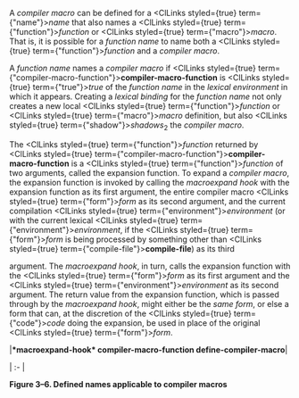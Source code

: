  



A *compiler macro* can be defined for a <ClLinks styled={true} term={"name"}><i>name</i></ClLinks> that also names a <ClLinks styled={true} term={"function"}><i>function</i></ClLinks> or <ClLinks styled={true} term={"macro"}><i>macro</i></ClLinks>. That is, it is possible for a *function name* to name both a <ClLinks styled={true} term={"function"}><i>function</i></ClLinks> and a *compiler macro*. 



A *function name* names a *compiler macro* if <ClLinks styled={true} term={"compiler-macro-function"}><b>compiler-macro-function</b></ClLinks> is <ClLinks styled={true} term={"true"}><i>true</i></ClLinks> of the *function name* in the *lexical environment* in which it appears. Creating a *lexical binding* for the *function name* not only creates a new local <ClLinks styled={true} term={"function"}><i>function</i></ClLinks> or <ClLinks styled={true} term={"macro"}><i>macro</i></ClLinks> definition, but also <ClLinks styled={true} term={"shadow"}><i>shadows</i></ClLinks><sub>2</sub> the *compiler macro*. 



The <ClLinks styled={true} term={"function"}><i>function</i></ClLinks> returned by <ClLinks styled={true} term={"compiler-macro-function"}><b>compiler-macro-function</b></ClLinks> is a <ClLinks styled={true} term={"function"}><i>function</i></ClLinks> of two arguments, called the expansion function. To expand a *compiler macro*, the expansion function is invoked by calling the *macroexpand hook* with the expansion function as its first argument, the entire compiler macro <ClLinks styled={true} term={"form"}><i>form</i></ClLinks> as its second argument, and the current compilation <ClLinks styled={true} term={"environment"}><i>environment</i></ClLinks> (or with the current lexical <ClLinks styled={true} term={"environment"}><i>environment</i></ClLinks>, if the <ClLinks styled={true} term={"form"}><i>form</i></ClLinks> is being processed by something other than <ClLinks styled={true} term={"compile-file"}><b>compile-file</b></ClLinks>) as its third  







argument. The *macroexpand hook*, in turn, calls the expansion function with the <ClLinks styled={true} term={"form"}><i>form</i></ClLinks> as its first argument and the <ClLinks styled={true} term={"environment"}><i>environment</i></ClLinks> as its second argument. The return value from the expansion function, which is passed through by the *macroexpand hook*, might either be the *same form*, or else a form that can, at the discretion of the <ClLinks styled={true} term={"code"}><i>code</i></ClLinks> doing the expansion, be used in place of the original <ClLinks styled={true} term={"form"}><i>form</i></ClLinks>. 



|**\*macroexpand-hook\* compiler-macro-function define-compiler-macro**|

| :- |





**Figure 3–6. Defined names applicable to compiler macros** 



